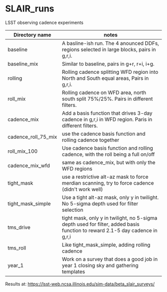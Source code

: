 # SLAIR_runs
LSST observing cadence experiments


| Directory name | notes |
|------ | ------ |
| baseline | A basline-ish run. The 4 anounced DDFs, regions selected in large blocks, pairs in g,r,i. |
| baseline_mix | Similar to baseline, pairs in g+r, r+i, i+g. |
| rolling | Rolling cadence splitting WFD region into North and South equal areas, Pairs in g,r,i.|
| roll_mix | Rolling cadence on WFD area, north south split 75%/25%. Pairs in different filters. |
| cadence_mix | Add a basis function that drives 3-day cadence in g,r,i in WFD region. Paris in different filters. |
| cadence_roll_75_mix | use the cadence basis function and rolling cadence together |
| roll_mix_100 | Use cadence basis function and rolling cadence, with the roll being a full on/off |
| cadence_mix_wfd | same as cadence_mix, but with only the WFD regions |
| tight_mask | use a restrictive alt-az mask to force merdian scanning, try to force cadence (didn't work well) |
| tight_mask_simple | Use a tight alt-az mask, only y in twilight. No 5-sigma depth used for filter selection |
| tms_drive | tight mask, only y in twilight, no 5-sigma depth used for filter, added basis function to reward 2.1-5 day cadence in g,r,i |
| tms_roll | Like tight_mask_simple, adding rolling cadence | 
| year_1 | Work on a survey that does a good job in year 1 closing sky and gathering templates |

Results at:  https://lsst-web.ncsa.illinois.edu/sim-data/beta_slair_surveys/